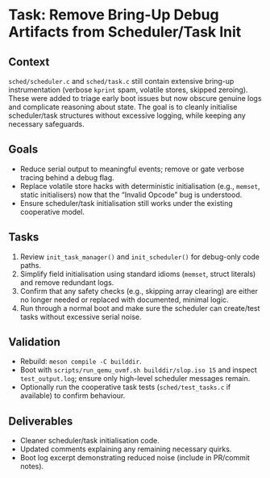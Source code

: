 # Task: Remove Bring-Up Debug Artifacts from Scheduler/Task Init

## Context
`sched/scheduler.c` and `sched/task.c` still contain extensive bring-up instrumentation (verbose `kprint` spam, volatile stores, skipped zeroing). These were added to triage early boot issues but now obscure genuine logs and complicate reasoning about state. The goal is to cleanly initialise scheduler/task structures without excessive logging, while keeping any necessary safeguards.

## Goals
- Reduce serial output to meaningful events; remove or gate verbose tracing behind a debug flag.
- Replace volatile store hacks with deterministic initialisation (e.g., `memset`, static initialisers) now that the “Invalid Opcode” bug is understood.
- Ensure scheduler/task initialisation still works under the existing cooperative model.

## Tasks
1. Review `init_task_manager()` and `init_scheduler()` for debug-only code paths.
2. Simplify field initialisation using standard idioms (`memset`, struct literals) and remove redundant logs.
3. Confirm that any safety checks (e.g., skipping array clearing) are either no longer needed or replaced with documented, minimal logic.
4. Run through a normal boot and make sure the scheduler can create/test tasks without excessive serial noise.

## Validation
- Rebuild: `meson compile -C builddir`.
- Boot with `scripts/run_qemu_ovmf.sh builddir/slop.iso 15` and inspect `test_output.log`; ensure only high-level scheduler messages remain.
- Optionally run the cooperative task tests (`sched/test_tasks.c` if available) to confirm behaviour.

## Deliverables
- Cleaner scheduler/task initialisation code.
- Updated comments explaining any remaining necessary quirks.
- Boot log excerpt demonstrating reduced noise (include in PR/commit notes).
